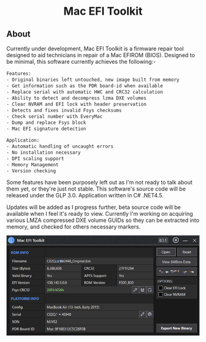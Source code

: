<h1 align="center">
Mac EFI Toolkit
</h1>

## About

Currently under development, Mac EFI Toolkit is a firmware repair tool designed to aid technicians in repair of a Mac EFIROM (BIOS). Designed to be minimal, this software currently achieves the following:-

```
Features:
- Original binaries left untouched, new image built from memory
- Get information such as the PDR board-id when available
- Replace serial with automatic HWC and CRC32 calculation
- Ability to detect and decompress lzma DXE volumes
- Clear NVRAM and EFI lock with header preservation
- Detects and fixes invalid Fsys checksums
- Check serial number with EveryMac
- Dump and replace Fsys block
- Mac EFI signature detection
```

```
Application:
- Automatic handling of uncaught errors
- No installation necessary
- DPI scaling support
- Memory Management
- Version checking
```

Some features have been purposely left out as I'm not ready to talk about them yet, or they're just not stable. This software's source code will be released under the GLP 3.0. Application written in C# .NET4.5.

Updates will be added as I progress further, beta source code will be available when I feel it's ready to view. Currently I'm working on acquiring various LMZA compressed DXE volume GUIDs so they can be extracted into memory, and checked for others necessary markers.

<img width="600" src="files/images/met.png" alt="MET">